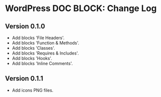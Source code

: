 # WordPress DOC BLOCK: Change Log

## Version 0.1.0

- Add blocks 'File Headers'.
- Add blocks 'Function & Methods'.
- Add blocks 'Classes'.
- Add blocks 'Requires & Includes'.
- Add blocks 'Hooks'.
- Add blocks 'Inline Comments'.

## Version 0.1.1

- Add icons PNG files.
